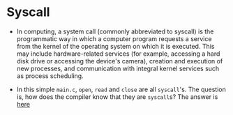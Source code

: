 # Syscall

* In computing, a system call (commonly abbreviated to syscall) is the
programmatic way in which a computer program requests a service from the
kernel of the operating system on which it is executed. This may include
hardware-related services (for example, accessing a hard disk drive or
accessing the device's camera), creation and execution of new processes,
and communication with integral kernel services such as process scheduling.

* In this simple `main.c`, `open`, `read` and `close` are all `syscall`'s.
The question is, how does the compiler know that they are `syscall`s?
The answer is [here](https://stackoverflow.com/questions/3546760/how-does-compiler-know-that-the-function-you-used-is-a-system-call)